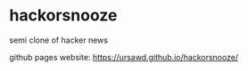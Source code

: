 # hackorsnooze
semi clone of hacker news

github pages website: https://ursawd.github.io/hackorsnooze/
